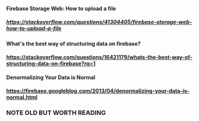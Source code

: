 #### Firebase Storage Web: How to upload a file
##### https://stackoverflow.com/questions/41304405/firebase-storage-web-how-to-upload-a-file

#### What's the best way of structuring data on firebase?
#### https://stackoverflow.com/questions/16421179/whats-the-best-way-of-structuring-data-on-firebase?rq=1

#### Denormalizing Your Data is Normal
#### https://firebase.googleblog.com/2013/04/denormalizing-your-data-is-normal.html
### NOTE OLD BUT WORTH READING

